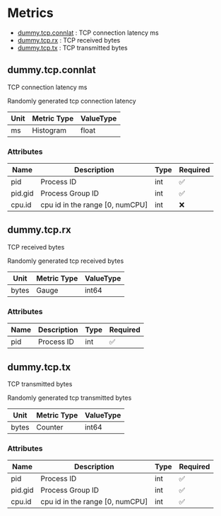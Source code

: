# Metrics
- [dummy.tcp.connlat](#dummytcpconnlat) : TCP connection latency ms
- [dummy.tcp.rx](#dummytcprx) : TCP received bytes
- [dummy.tcp.tx](#dummytcptx) : TCP transmitted bytes


## dummy.tcp.connlat

TCP connection latency ms

Randomly generated tcp connection latency

| Unit | Metric Type | ValueType |
| ---- | ------------ | --------- |
| ms | Histogram | float|

### Attributes

| Name | Description | Type | Required |
|------|-------------|------| ------- |
| pid | Process ID | int | ✅ |
| pid.gid | Process Group ID | int | ✅ |
| cpu.id | cpu id in the range [0, numCPU] | int | ❌ |


## dummy.tcp.rx

TCP received bytes

Randomly generated tcp received bytes

| Unit | Metric Type | ValueType |
| ---- | ------------ | --------- |
| bytes | Gauge | int64|

### Attributes

| Name | Description | Type | Required |
|------|-------------|------| ------- |
| pid | Process ID | int | ✅ |


## dummy.tcp.tx

TCP transmitted bytes

Randomly generated tcp transmitted bytes

| Unit | Metric Type | ValueType |
| ---- | ------------ | --------- |
| bytes | Counter | int64|

### Attributes

| Name | Description | Type | Required |
|------|-------------|------| ------- |
| pid | Process ID | int | ✅ |
| pid.gid | Process Group ID | int | ✅ |
| cpu.id | cpu id in the range [0, numCPU] | int | ✅ |

